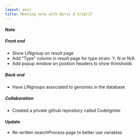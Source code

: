 ```yaml
---
layout: post
title: Meeting note with Boris @ 5/18/17
---
```


#### Note
##### Front end
* Show LINgroup on result page
* Add "Type" column in result page for type strain: Y, N or N/A
* Add popup window on position headers to show thresholds
##### Back end
* Have LINgroups associated to genomes in the database
##### Collaboration
* Created a private github repository called CodeIgniter

#### Update
* Re-written searchProcess page to better use variables 